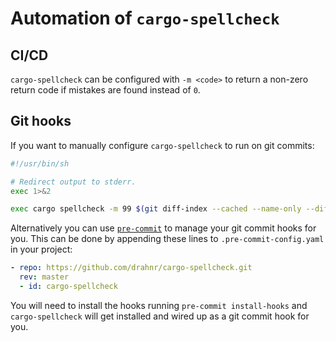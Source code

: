 # Automation of `cargo-spellcheck`

## CI/CD

`cargo-spellcheck` can be configured with `-m <code>` to return a non-zero
return code if mistakes are found instead of `0`.

## Git hooks

If you want to manually configure `cargo-spellcheck` to run on git commits:

```sh
#!/usr/bin/sh

# Redirect output to stderr.
exec 1>&2

exec cargo spellcheck -m 99 $(git diff-index --cached --name-only --diff-filter=AM HEAD)
```

Alternatively you can use [`pre-commit`](https://pre-commit.com/) to manage your git commit hooks
for you. This can be done by appending these lines to `.pre-commit-config.yaml` in your project:

```yaml
- repo: https://github.com/drahnr/cargo-spellcheck.git
  rev: master
  - id: cargo-spellcheck

```

You will need to install the hooks running `pre-commit install-hooks` and `cargo-spellcheck` will
get installed and wired up as a git commit hook for you.

